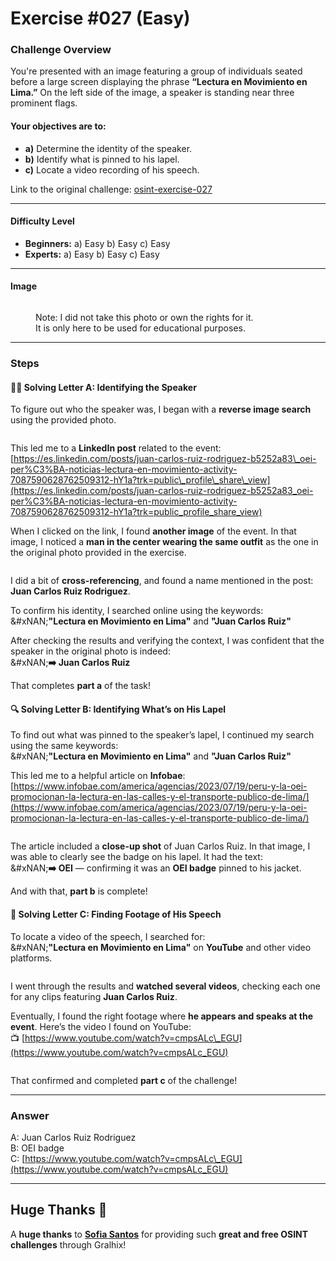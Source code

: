 # Exercise #027 (Easy)

### Challenge Overview

You're presented with an image featuring a group of individuals seated before a large screen displaying the phrase **“Lectura en Movimiento en Lima.”** On the left side of the image, a speaker is standing near three prominent flags.

#### Your objectives are to:

* **a)** Determine the identity of the speaker.
* **b)** Identify what is pinned to his lapel.
* **c)** Locate a video recording of his speech.



Link to the original challenge: [osint-exercise-027](https://gralhix.com/list-of-osint-exercises/osint-exercise-027/)

***

#### **Difficulty Level**

* **Beginners:** a) Easy    b) Easy    c) Easy
* **Experts:** a) Easy    b) Easy    c) Easy

***

#### Image

<figure><img src="https://3066381948-files.gitbook.io/~/files/v0/b/gitbook-x-prod.appspot.com/o/spaces%2F1v4zpYg12djm83qExa3x%2Fuploads%2F7f7WLhwqMdlhiMoYxHrC%2Fimage.png?alt=media&#x26;token=83699f6a-7872-4faa-b217-66ac2c9af10d" alt=""><figcaption><p>Note: I did not take this photo or own the rights for it.<br>It is only here to be used for educational purposes.</p></figcaption></figure>

***

### Steps

#### 🕵️‍♂️ Solving Letter A: Identifying the Speaker

To figure out who the speaker was, I began with a **reverse image search** using the provided photo.&#x20;

<figure><img src="https://3066381948-files.gitbook.io/~/files/v0/b/gitbook-x-prod.appspot.com/o/spaces%2F1v4zpYg12djm83qExa3x%2Fuploads%2FPv3aPpfYXU8ZKQmx2lOH%2Fimage.png?alt=media&#x26;token=7c66f24f-508e-461d-8147-5e1fae5af84f" alt=""><figcaption></figcaption></figure>

This led me to a **LinkedIn post** related to the event:\
[https://es.linkedin.com/posts/juan-carlos-ruiz-rodriguez-b5252a83\_oei-per%C3%BA-noticias-lectura-en-movimiento-activity-7087590628762509312-hY1a?trk=public\_profile\_share\_view](https://es.linkedin.com/posts/juan-carlos-ruiz-rodriguez-b5252a83_oei-per%C3%BA-noticias-lectura-en-movimiento-activity-7087590628762509312-hY1a?trk=public_profile_share_view)

When I clicked on the link, I found **another image** of the event. In that image, I noticed a **man in the center wearing the same outfit** as the one in the original photo provided in the exercise.

<figure><img src="https://3066381948-files.gitbook.io/~/files/v0/b/gitbook-x-prod.appspot.com/o/spaces%2F1v4zpYg12djm83qExa3x%2Fuploads%2FD4zVKbyio9TrufxXlheu%2Fimage.png?alt=media&#x26;token=28f49c39-dfa8-4b57-966f-5b871e23f7ed" alt=""><figcaption></figcaption></figure>

I did a bit of **cross-referencing**, and found a name mentioned in the post: **Juan Carlos Ruiz Rodriguez**.

To confirm his identity, I searched online using the keywords:\
&#xNAN;**"Lectura en Movimiento en Lima"** and **"Juan Carlos Ruiz"**

After checking the results and verifying the context, I was confident that the speaker in the original photo is indeed:\
&#xNAN;**➡️ Juan Carlos Ruiz**

That completes **part a** of the task!

#### 🔍 Solving Letter B: Identifying What’s on His Lapel

To find out what was pinned to the speaker’s lapel, I continued my search using the same keywords:\
&#xNAN;**"Lectura en Movimiento en Lima"** and **"Juan Carlos Ruiz"**

This led me to a helpful article on **Infobae**:\
[https://www.infobae.com/america/agencias/2023/07/19/peru-y-la-oei-promocionan-la-lectura-en-las-calles-y-el-transporte-publico-de-lima/](https://www.infobae.com/america/agencias/2023/07/19/peru-y-la-oei-promocionan-la-lectura-en-las-calles-y-el-transporte-publico-de-lima/)

<figure><img src="https://3066381948-files.gitbook.io/~/files/v0/b/gitbook-x-prod.appspot.com/o/spaces%2F1v4zpYg12djm83qExa3x%2Fuploads%2FST07bFkPkz4BAFwBtVlR%2Fimage.png?alt=media&#x26;token=18c327c5-4813-44a8-bdbc-346dae6fbbb9" alt=""><figcaption></figcaption></figure>

The article included a **close-up shot** of Juan Carlos Ruiz. In that image, I was able to clearly see the badge on his lapel. It had the text:\
&#xNAN;**➡️ OEI** — confirming it was an **OEI badge** pinned to his jacket.

And with that, **part b** is complete!

#### 🎥 Solving Letter C: Finding Footage of His Speech

To locate a video of the speech, I searched for:\
&#xNAN;**"Lectura en Movimiento en Lima"** on **YouTube** and other video platforms.

<figure><img src="https://3066381948-files.gitbook.io/~/files/v0/b/gitbook-x-prod.appspot.com/o/spaces%2F1v4zpYg12djm83qExa3x%2Fuploads%2Fh4aTi6REoy1dO60SXbwc%2Fimage.png?alt=media&#x26;token=a0e7d9f8-ccb7-4079-951b-80f69c99c94b" alt=""><figcaption></figcaption></figure>

I went through the results and **watched several videos**, checking each one for any clips featuring **Juan Carlos Ruiz**.

Eventually, I found the right footage where **he appears and speaks at the event**. Here’s the video I found on YouTube:\
📺 [https://www.youtube.com/watch?v=cmpsALc\_EGU](https://www.youtube.com/watch?v=cmpsALc_EGU)

<figure><img src="https://3066381948-files.gitbook.io/~/files/v0/b/gitbook-x-prod.appspot.com/o/spaces%2F1v4zpYg12djm83qExa3x%2Fuploads%2FVoOGn9ijNlB8nLzCAjG2%2Fimage.png?alt=media&#x26;token=e5315d75-e140-4849-b237-009e5d6d18e7" alt=""><figcaption></figcaption></figure>

That confirmed and completed **part c** of the challenge!

***

### Answer

A: Juan Carlos Ruiz Rodriguez\
B: OEI badge\
C: [https://www.youtube.com/watch?v=cmpsALc\_EGU](https://www.youtube.com/watch?v=cmpsALc_EGU)

***

## Huge Thanks 🙌

A **huge thanks** to [**Sofia Santos**](https://gralhix.com/) for providing such **great and free OSINT challenges** through Gralhix!
